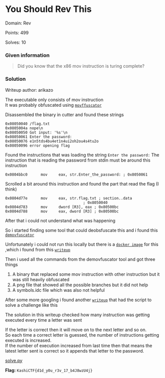 # You Should Rev This 

Domain: Rev

Points: 499

Solves: 10

### Given information

> Did you know that the x86 mov instruction is turing complete?

### Solution

Writeup author: arikazo

The executable only consists of mov instruction \
It was probably obfuscated using [`movffuscator`](https://github.com/xoreaxeaxeax/movfuscator)

Disassembled the binary in cutter and found these strings
```
0x08050040 /flag.txt
0x0805004a nope\n
0x08050050 Got input: '%s'\n
0x08050061 Enter the password: 
0x08050076 e1n5tds4bu4et1n4ui2oh2ou4s4tu2o
0x08050096 error opening flag
```
Found the instructions that was loading the string `Enter the password:`
The instruction that is reading the password from stdin must be around this instruction

```
0x0804bbc0      mov     eax, str.Enter_the_password: ; 0x8050061
```

Scrolled a bit around this instruction and found the part that read the flag (I think)

```
0x0804d77e      mov     eax, str.flag.txt ; section..data
                                   ; 0x8050040
0x0804d783      mov     dword [R3], eax ; 0x80500bc
0x0804d788      mov     eax, dword [R3] ; 0x80500bc
```

After that i could not understand what was happening 

So i started finding some tool that could deobsfuscate this and i found this \
[`demovfuscator`](https://github.com/leetonidas/demovfuscator)

Unfortunately i could not run this locally but there is a
[`docker image`](https://hub.docker.com/r/iyzyi/demovfuscator) for this 
,which i found from this [`writeup`](https://ctftime.org/writeup/38965)

Then i used all the commands from the demovfuscator tool and got three things
1. A binary that replaced some mov instruction with other instruction but it was still heavily obfuscated
2. A png file that showed all the possible branches but it did not help
3. A symbols.idc file which was also not helpful 


After some more googling i found another [`writeup`](https://guyinatuxedo.github.io/22-movfuscation/recon_movfuscated/index.html) that had the script to solve a challenge like this 

The solution in this writeup checked how many instruction was getting executed every time a letter was sent 

If the letter is correct then it will move on to the next letter and so on. \
So each time a correct letter is guessed, the number of instructions getting executed is increased. \
If the number of execution increased from last time then that means the latest letter sent is correct so it appends that letter to the password. 

[solve.py](solve.py)

**Flag:** `KashiCTF{d1d_y0u_r3v_17_b4J8wzU4j}`

